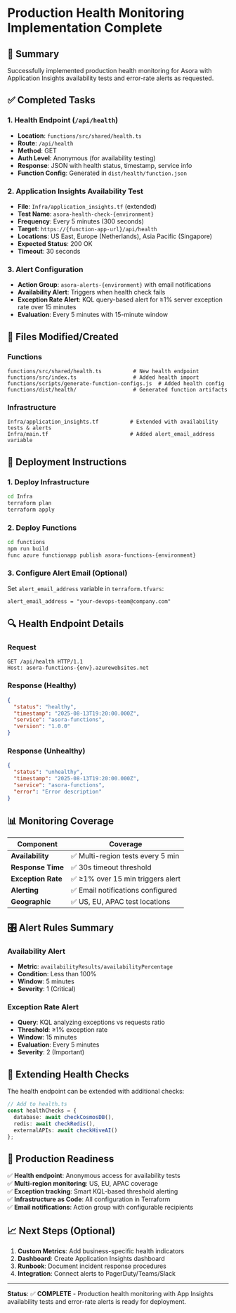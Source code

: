 # Production Health Monitoring Implementation Complete

## 🎯 Summary
Successfully implemented production health monitoring for Asora with Application Insights availability tests and error-rate alerts as requested.

## ✅ Completed Tasks

### 1. Health Endpoint (`/api/health`)
- **Location**: `functions/src/shared/health.ts`
- **Route**: `/api/health` 
- **Method**: GET
- **Auth Level**: Anonymous (for availability testing)
- **Response**: JSON with health status, timestamp, service info
- **Function Config**: Generated in `dist/health/function.json`

### 2. Application Insights Availability Test
- **File**: `Infra/application_insights.tf` (extended)
- **Test Name**: `asora-health-check-{environment}`
- **Frequency**: Every 5 minutes (300 seconds)
- **Target**: `https://{function-app-url}/api/health`
- **Locations**: US East, Europe (Netherlands), Asia Pacific (Singapore)
- **Expected Status**: 200 OK
- **Timeout**: 30 seconds

### 3. Alert Configuration
- **Action Group**: `asora-alerts-{environment}` with email notifications
- **Availability Alert**: Triggers when health check fails
- **Exception Rate Alert**: KQL query-based alert for ≥1% server exception rate over 15 minutes
- **Evaluation**: Every 5 minutes with 15-minute window

## 📁 Files Modified/Created

### Functions
```
functions/src/shared/health.ts          # New health endpoint
functions/src/index.ts                  # Added health import
functions/scripts/generate-function-configs.js  # Added health config
functions/dist/health/                  # Generated function artifacts
```

### Infrastructure  
```
Infra/application_insights.tf          # Extended with availability tests & alerts
Infra/main.tf                          # Added alert_email_address variable
```

## 🚀 Deployment Instructions

### 1. Deploy Infrastructure
```bash
cd Infra
terraform plan
terraform apply
```

### 2. Deploy Functions
```bash
cd functions  
npm run build
func azure functionapp publish asora-functions-{environment}
```

### 3. Configure Alert Email (Optional)
Set `alert_email_address` variable in `terraform.tfvars`:
```
alert_email_address = "your-devops-team@company.com"
```

## 🔍 Health Endpoint Details

### Request
```http
GET /api/health HTTP/1.1
Host: asora-functions-{env}.azurewebsites.net
```

### Response (Healthy)
```json
{
  "status": "healthy",
  "timestamp": "2025-08-13T19:20:00.000Z", 
  "service": "asora-functions",
  "version": "1.0.0"
}
```

### Response (Unhealthy)
```json
{
  "status": "unhealthy",
  "timestamp": "2025-08-13T19:20:00.000Z",
  "service": "asora-functions", 
  "error": "Error description"
}
```

## 📊 Monitoring Coverage

| Component | Coverage |
|-----------|----------|
| **Availability** | ✅ Multi-region tests every 5 min |
| **Response Time** | ✅ 30s timeout threshold |
| **Exception Rate** | ✅ ≥1% over 15 min triggers alert |
| **Alerting** | ✅ Email notifications configured |
| **Geographic** | ✅ US, EU, APAC test locations |

## 🎛️ Alert Rules Summary

### Availability Alert
- **Metric**: `availabilityResults/availabilityPercentage`
- **Condition**: Less than 100%
- **Window**: 5 minutes
- **Severity**: 1 (Critical)

### Exception Rate Alert  
- **Query**: KQL analyzing exceptions vs requests ratio
- **Threshold**: ≥1% exception rate
- **Window**: 15 minutes
- **Evaluation**: Every 5 minutes
- **Severity**: 2 (Important)

## 🔧 Extending Health Checks

The health endpoint can be extended with additional checks:

```typescript
// Add to health.ts
const healthChecks = {
  database: await checkCosmosDB(),
  redis: await checkRedis(),  
  externalAPIs: await checkHiveAI()
};
```

## 🚨 Production Readiness

✅ **Health endpoint**: Anonymous access for availability tests  
✅ **Multi-region monitoring**: US, EU, APAC coverage  
✅ **Exception tracking**: Smart KQL-based threshold alerting  
✅ **Infrastructure as Code**: All configuration in Terraform  
✅ **Email notifications**: Action group with configurable recipients  

## 📈 Next Steps (Optional)

1. **Custom Metrics**: Add business-specific health indicators
2. **Dashboard**: Create Application Insights dashboard 
3. **Runbook**: Document incident response procedures
4. **Integration**: Connect alerts to PagerDuty/Teams/Slack

---

**Status**: ✅ **COMPLETE** - Production health monitoring with App Insights availability tests and error-rate alerts is ready for deployment.
